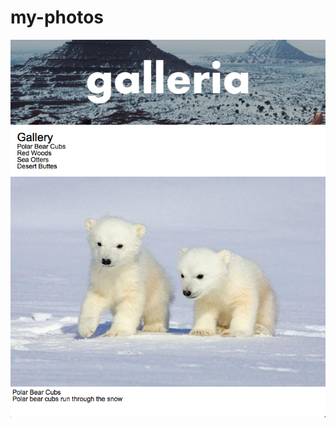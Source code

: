 # my-photos

![alt tag](https://raw.githubusercontent.com/byeo630/my-photos/master/img/mvp-stage-1.png)